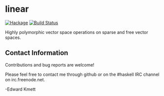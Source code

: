 linear
======

[![Hackage](https://img.shields.io/hackage/v/linear.svg)](https://hackage.haskell.org/package/linear) [![Build Status](https://secure.travis-ci.org/ekmett/linear.svg)](http://travis-ci.org/ekmett/linear)

Highly polymorphic vector space operations on sparse and free vector spaces.

Contact Information
-------------------

Contributions and bug reports are welcome!

Please feel free to contact me through github or on the #haskell IRC channel on irc.freenode.net.

-Edward Kmett
